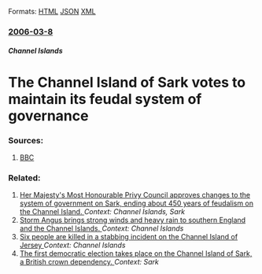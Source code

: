 
Formats: [HTML](/news/2006/03/8/the-channel-island-of-sark-votes-to-maintain-its-feudal-system-of-governance.html)  [JSON](/news/2006/03/8/the-channel-island-of-sark-votes-to-maintain-its-feudal-system-of-governance.json)  [XML](/news/2006/03/8/the-channel-island-of-sark-votes-to-maintain-its-feudal-system-of-governance.xml)  

### [2006-03-8](/news/2006/03/8/index.md)

##### Channel Islands
#  The Channel Island of Sark votes to maintain its feudal system of governance 




### Sources:

1. [BBC](http://news.bbc.co.uk/1/hi/world/europe/guernsey/4787130.stm)

### Related:

1. [ Her Majesty's Most Honourable Privy Council approves changes to the system of government on Sark, ending about 450 years of feudalism on the Channel Island. ](/news/2008/04/9/her-majesty-s-most-honourable-privy-council-approves-changes-to-the-system-of-government-on-sark-ending-about-450-years-of-feudalism-on-th.md) _Context: Channel Islands, Sark_
2. [Storm Angus brings strong winds and heavy rain to southern England and the Channel Islands. ](/news/2016/11/20/storm-angus-brings-strong-winds-and-heavy-rain-to-southern-england-and-the-channel-islands.md) _Context: Channel Islands_
3. [Six people are killed in a stabbing incident on the Channel Island of Jersey ](/news/2011/08/14/six-people-are-killed-in-a-stabbing-incident-on-the-channel-island-of-jersey.md) _Context: Channel Islands_
4. [ The first democratic election takes place on the Channel Island of Sark, a British crown dependency. ](/news/2008/12/10/the-first-democratic-election-takes-place-on-the-channel-island-of-sark-a-british-crown-dependency.md) _Context: Sark_

